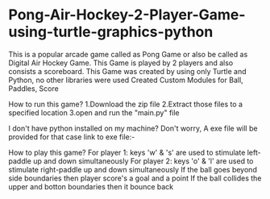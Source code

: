 # Pong-Air-Hockey-2-Player-Game-using-turtle-graphics-python
This is a popular arcade game called as Pong Game or also be called as Digital Air Hockey Game.
This Game is played by 2 players and also consists a scoreboard.
This Game was created by using only Turtle and Python, no other libraries were used
Created Custom Modules for Ball, Paddles, Score





How to run this game?
  1.Download the zip file 
  2.Extract those files to a specified location
  3.open and run the "main.py" file
  
I don't have python installed on my machine?
  Don't worry, A exe file will be provided for that case 
  link to exe file:-
  
How to play this game?
  For player 1:
      keys 'w' & 's' are used to stimulate left-paddle up and down simultaneously
  For player 2:
      keys 'o' & 'l' are used to stimulate right-paddle up and down simultaneously
  If the ball goes beyond side boundaries then player score's a goal and a point
  If the ball collides the upper and botton boundaries then it bounce back
  
  
